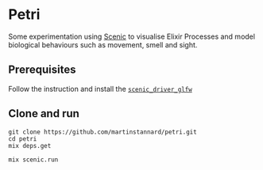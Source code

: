 # Petri

Some experimentation using [Scenic](https://github.com/boydm/scenic) to visualise Elixir Processes and model biological behaviours such as movement, smell and sight.

## Prerequisites

Follow the instruction and install the [`scenic_driver_glfw`](https://github.com/boydm/scenic_new#install-prerequisites)

## Clone and run

```
git clone https://github.com/martinstannard/petri.git
cd petri
mix deps.get
  
mix scenic.run
```

